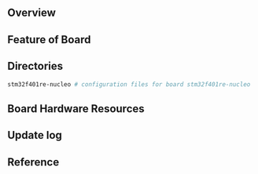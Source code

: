 ## Overview

## Feature of Board

## Directories

```sh
stm32f401re-nucleo # configuration files for board stm32f401re-nucleo
```

## Board Hardware Resources

## Update log

## Reference
